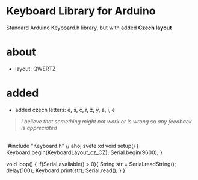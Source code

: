 
# Keyboard Library for Arduino

Standard Arduino Keyboard.h library, but with added __Czech layout__ 
# **about**
  - layout: QWERTZ<br>
# **added**
  - added czech letters: ě, š, č, ř, ž, ý, á, í, é

  
>*I believe that something might not work or is wrong so any feedback is appreciated*
<br>
`#include "Keyboard.h"
// ahoj světe xd
void setup() {
Keyboard.begin(KeyboardLayout_cz_CZ);
Serial.begin(9600);
}

void loop() {
if(Serial.available() > 0){
  String str = Serial.readString(); 
  delay(100);
  Keyboard.print(str);
  Serial.read();
}
}`
